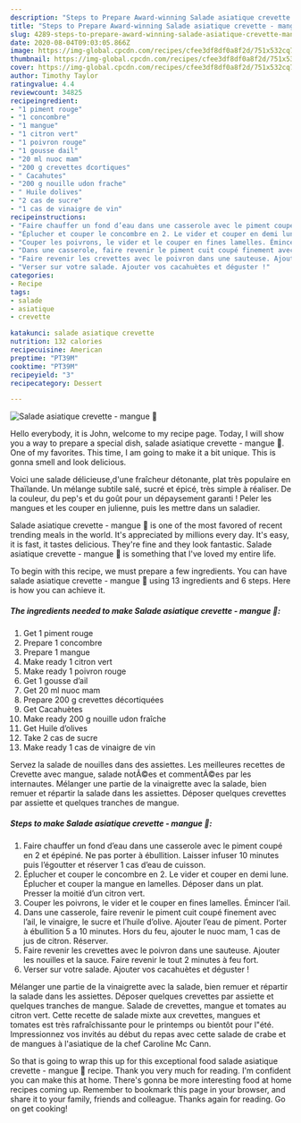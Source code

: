```yaml
---
description: "Steps to Prepare Award-winning Salade asiatique crevette - mangue 🥭"
title: "Steps to Prepare Award-winning Salade asiatique crevette - mangue 🥭"
slug: 4289-steps-to-prepare-award-winning-salade-asiatique-crevette-mangue
date: 2020-08-04T09:03:05.866Z
image: https://img-global.cpcdn.com/recipes/cfee3df8df0a8f2d/751x532cq70/salade-asiatique-crevette-mangue-🥭-photo-principale-de-la-recette.jpg
thumbnail: https://img-global.cpcdn.com/recipes/cfee3df8df0a8f2d/751x532cq70/salade-asiatique-crevette-mangue-🥭-photo-principale-de-la-recette.jpg
cover: https://img-global.cpcdn.com/recipes/cfee3df8df0a8f2d/751x532cq70/salade-asiatique-crevette-mangue-🥭-photo-principale-de-la-recette.jpg
author: Timothy Taylor
ratingvalue: 4.4
reviewcount: 34825
recipeingredient:
- "1 piment rouge"
- "1 concombre"
- "1 mangue"
- "1 citron vert"
- "1 poivron rouge"
- "1 gousse dail"
- "20 ml nuoc mam"
- "200 g crevettes dcortiques"
- " Cacahutes"
- "200 g nouille udon frache"
- " Huile dolives"
- "2 cas de sucre"
- "1 cas de vinaigre de vin"
recipeinstructions:
- "Faire chauffer un fond d’eau dans une casserole avec le piment coupé en 2 et épépiné. Ne pas porter à ébullition. Laisser infuser 10 minutes puis l’égoutter et réserver 1 cas d’eau de cuisson."
- "Éplucher et couper le concombre en 2. Le vider et couper en demi lune. Éplucher et couper la mangue en lamelles. Déposer dans un plat. Presser la moitié d’un citron vert."
- "Couper les poivrons, le vider et le couper en fines lamelles. Émincer l’ail."
- "Dans une casserole, faire revenir le piment cuit coupé finement avec l’ail, le vinaigre, le sucre et l’huile d’olive. Ajouter l’eau de piment. Porter à ébullition 5 a 10 minutes. Hors du feu, ajouter le nuoc mam, 1 cas de jus de citron. Réserver."
- "Faire revenir les crevettes avec le poivron dans une sauteuse. Ajouter les nouilles et la sauce. Faire revenir le tout 2 minutes à feu fort."
- "Verser sur votre salade. Ajouter vos cacahuètes et déguster !"
categories:
- Recipe
tags:
- salade
- asiatique
- crevette

katakunci: salade asiatique crevette 
nutrition: 132 calories
recipecuisine: American
preptime: "PT39M"
cooktime: "PT39M"
recipeyield: "3"
recipecategory: Dessert

---
```



![Salade asiatique crevette - mangue 🥭](https://img-global.cpcdn.com/recipes/cfee3df8df0a8f2d/751x532cq70/salade-asiatique-crevette-mangue-🥭-photo-principale-de-la-recette.jpg)

Hello everybody, it is John, welcome to my recipe page. Today, I will show you a way to prepare a special dish, salade asiatique crevette - mangue 🥭. One of my favorites. This time, I am going to make it a bit unique. This is gonna smell and look delicious.

Voici une salade délicieuse,d&#39;une fraîcheur détonante, plat très populaire en Thaïlande. Un mélange subtile salé, sucré et épicé, très simple à réaliser. De la couleur, du pep&#39;s et du goût pour un dépaysement garanti ! Peler les mangues et les couper en julienne, puis les mettre dans un saladier.

Salade asiatique crevette - mangue 🥭 is one of the most favored of recent trending meals in the world. It's appreciated by millions every day. It's easy, it is fast, it tastes delicious. They're fine and they look fantastic. Salade asiatique crevette - mangue 🥭 is something that I've loved my entire life.


To begin with this recipe, we must prepare a few ingredients. You can have salade asiatique crevette - mangue 🥭 using 13 ingredients and 6 steps. Here is how you can achieve it.

<!--inarticleads1-->

##### The ingredients needed to make Salade asiatique crevette - mangue 🥭:

1. Get 1 piment rouge
1. Prepare 1 concombre
1. Prepare 1 mangue
1. Make ready 1 citron vert
1. Make ready 1 poivron rouge
1. Get 1 gousse d’ail
1. Get 20 ml nuoc mam
1. Prepare 200 g crevettes décortiquées
1. Get  Cacahuètes
1. Make ready 200 g nouille udon fraîche
1. Get  Huile d’olives
1. Take 2 cas de sucre
1. Make ready 1 cas de vinaigre de vin


Servez la salade de nouilles dans des assiettes. Les meilleures recettes de Crevette avec mangue, salade notÃ©es et commentÃ©es par les internautes. Mélanger une partie de la vinaigrette avec la salade, bien remuer et répartir la salade dans les assiettes. Déposer quelques crevettes par assiette et quelques tranches de mangue. 

<!--inarticleads2-->

##### Steps to make Salade asiatique crevette - mangue 🥭:

1. Faire chauffer un fond d’eau dans une casserole avec le piment coupé en 2 et épépiné. Ne pas porter à ébullition. Laisser infuser 10 minutes puis l’égoutter et réserver 1 cas d’eau de cuisson.
1. Éplucher et couper le concombre en 2. Le vider et couper en demi lune. Éplucher et couper la mangue en lamelles. Déposer dans un plat. Presser la moitié d’un citron vert.
1. Couper les poivrons, le vider et le couper en fines lamelles. Émincer l’ail.
1. Dans une casserole, faire revenir le piment cuit coupé finement avec l’ail, le vinaigre, le sucre et l’huile d’olive. Ajouter l’eau de piment. Porter à ébullition 5 a 10 minutes. Hors du feu, ajouter le nuoc mam, 1 cas de jus de citron. Réserver.
1. Faire revenir les crevettes avec le poivron dans une sauteuse. Ajouter les nouilles et la sauce. Faire revenir le tout 2 minutes à feu fort.
1. Verser sur votre salade. Ajouter vos cacahuètes et déguster !


Mélanger une partie de la vinaigrette avec la salade, bien remuer et répartir la salade dans les assiettes. Déposer quelques crevettes par assiette et quelques tranches de mangue. Salade de crevettes, mangue et tomates au citron vert. Cette recette de salade mixte aux crevettes, mangues et tomates est très rafraîchissante pour le printemps ou bientôt pour l&#34;été. Impressionnez vos invités au début du repas avec cette salade de crabe et de mangues à l&#39;asiatique de la chef Caroline Mc Cann. 

So that is going to wrap this up for this exceptional food salade asiatique crevette - mangue 🥭 recipe. Thank you very much for reading. I'm confident you can make this at home. There's gonna be more interesting food at home recipes coming up. Remember to bookmark this page in your browser, and share it to your family, friends and colleague. Thanks again for reading. Go on get cooking!

